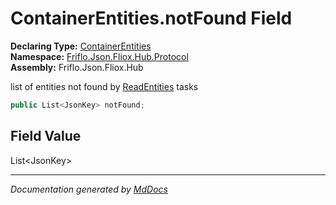 ﻿<!--  
  <auto-generated>   
    The contents of this file were generated by a tool.  
    Changes to this file may be list if the file is regenerated  
  </auto-generated>   
-->

# ContainerEntities.notFound Field

**Declaring Type:** [ContainerEntities](../index.md)  
**Namespace:** [Friflo.Json.Fliox.Hub.Protocol](../../index.md)  
**Assembly:** Friflo.Json.Fliox.Hub

list of entities not found by [ReadEntities](../../Tasks/ReadEntities/index.md) tasks

```csharp
public List<JsonKey> notFound;
```

## Field Value

List\<JsonKey\>

___

*Documentation generated by [MdDocs](https://github.com/ap0llo/mddocs)*
